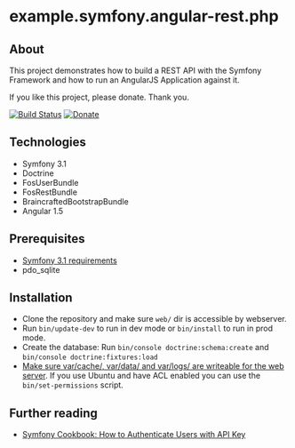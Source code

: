example.symfony.angular-rest.php
================================

About
-----

This project demonstrates how to build a REST API with the Symfony Framework and how to run an AngularJS Application against it.

If you like this project, please donate. Thank you.

[![Build Status](https://travis-ci.org/philipsorst/example.symfony.angular-rest.php.svg?branch=master)](https://travis-ci.org/philipsorst/example.symfony.angular-rest.php)
[![Donate](https://img.shields.io/badge/Donate-PayPal-green.svg)](https://www.paypal.com/cgi-bin/webscr?cmd=_donations&business=W9NAXW8YAZ4D6&item_name=example.symfony.angular-rest.php%20Donation&currency_code=EUR) 

Technologies
------------

* Symfony 3.1
* Doctrine
* FosUserBundle
* FosRestBundle
* BraincraftedBootstrapBundle
* Angular 1.5

Prerequisites
-------------

* [Symfony 3.1 requirements](https://symfony.com/doc/3.1/reference/requirements.html)
* pdo_sqlite

Installation
------------

* Clone the repository and make sure ```web/``` dir is accessible by webserver.
* Run ```bin/update-dev``` to run in dev mode or ```bin/install``` to run in prod mode.
* Create the database: Run ```bin/console doctrine:schema:create``` and ```bin/console doctrine:fixtures:load```
* [Make sure var/cache/, var/data/ and var/logs/ are writeable for the web server](https://symfony.com/doc/current/setup/file_permissions.html). If you use Ubuntu and have ACL enabled you can use the ```bin/set-permissions``` script.

Further reading
---------------

* [Symfony Cookbook: How to Authenticate Users with API Key](http://symfony.com/doc/current/cookbook/security/api_key_authentication.html)
